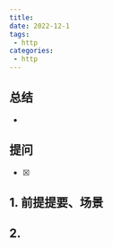 ```yaml
---
title: 
date: 2022-12-1
tags:
 - http
categories: 
 - http
---
```



## 总结
-  





## 提问
- [x] 





## 1. 前提提要、场景




## 2. 




